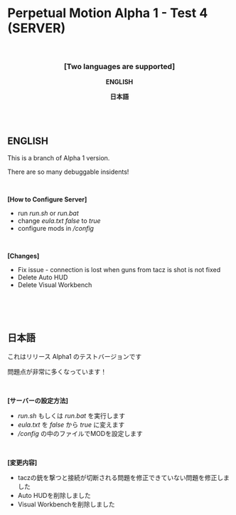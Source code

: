 # Perpetual Motion Alpha 1 - Test 4 (SERVER)

<br>

### <p style="text-align: center;"><strong>[Two languages are supported]</strong></p><p style="text-align: center;">

<p style="text-align: center;"><span><strong>ENGLISH</strong></span></p>

<p style="text-align: center;"><strong>日本語</strong></span></p>

<br>
<br>

## **ENGLISH**

This is a branch of Alpha 1 version.

There are so many debuggable insidents!

<br>

**[How to Configure Server]**

- run _run.sh_ or _run.bat_
- change _eula.txt_ _false_ to _true_ 
- configure mods in _/config_

<br>

**[Changes]**
- Fix issue - connection is lost when guns from tacz is shot is not fixed
- Delete Auto HUD
- Delete Visual Workbench

<br>
<br>
<br>

## **日本語**

これはリリース Alpha1 のテストバージョンです

問題点が非常に多くなっています！

<br>

**[サーバーの設定方法]**

- _run.sh_ もしくは _run.bat_ を実行します
- _eula.txt_ を _false_ から _true_ に変えます 
- _/config_ の中のファイルでMODを設定します

<br>

**[変更内容]**
- taczの銃を撃つと接続が切断される問題を修正できていない問題を修正しました
- Auto HUDを削除しました
- Visual Workbenchを削除しました